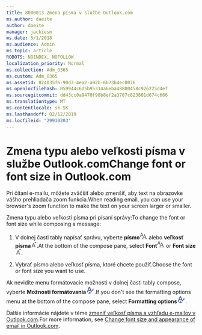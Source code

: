 ```yaml
---
title: 8000013 Zmena písma v službe Outlook.com
ms.author: daeite
author: daeite
manager: jackiesm
ms.date: 5/1/2018
ms.audience: Admin
ms.topic: article
ROBOTS: NOINDEX, NOFOLLOW
localization_priority: Normal
ms.collection: Adm_O365
ms.custom: Adm_O365
ms.assetid: 824035f6-90d3-4ea2-a92b-6b73b4ec0076
ms.openlocfilehash: 059944c6d5b95314a6eba48800458c926225d4ef
ms.sourcegitcommit: dd43cc0a9470f98b8ef2a3787c823801d674c666
ms.translationtype: MT
ms.contentlocale: sk-SK
ms.lasthandoff: 02/12/2019
ms.locfileid: "29910203"
---
```

# <a name="change-font-or-font-size-in-outlookcom"></a><span data-ttu-id="63a26-102">Zmena typu alebo veľkosti písma v službe Outlook.com</span><span class="sxs-lookup"><span data-stu-id="63a26-102">Change font or font size in Outlook.com</span></span>

<span data-ttu-id="63a26-103">Pri čítaní e-mailu, môžete zväčšiť alebo zmenšiť, aby text na obrazovke vášho prehliadača zoom funkcia.</span><span class="sxs-lookup"><span data-stu-id="63a26-103">When reading email, you can use your browser's zoom function to make the text on your screen larger or smaller.</span></span>
  
<span data-ttu-id="63a26-104">Zmena typu alebo veľkosti písma pri písaní správy:</span><span class="sxs-lookup"><span data-stu-id="63a26-104">To change the font or font size while composing a message:</span></span>
  
1. <span data-ttu-id="63a26-105">V dolnej časti tably napísať správu, vyberte **písmo**![písmo](media/6d9372e0-cde5-49fc-a457-aafb62255163.png) alebo **veľkosť písma**![písmo veľkosti ikon](media/9334f617-9593-4bd0-afb1-c53308ad7591.png).</span><span class="sxs-lookup"><span data-stu-id="63a26-105">At the bottom of the compose pane, select **Font**![Font](media/6d9372e0-cde5-49fc-a457-aafb62255163.png) or **Font size**![The Font size icon](media/9334f617-9593-4bd0-afb1-c53308ad7591.png).</span></span>
    
2. <span data-ttu-id="63a26-106">Vybrať písmo alebo veľkosť písma, ktoré chcete použiť.</span><span class="sxs-lookup"><span data-stu-id="63a26-106">Choose the font or font size you want to use.</span></span>
    
<span data-ttu-id="63a26-107">Ak nevidíte menu formátovacie možnosti v dolnej časti tably compose, vyberte **Možnosti formátovania**![formátovanie ikonu možnosti](media/13103798-e3ea-4069-a7a0-63f8903c8c3a.png).</span><span class="sxs-lookup"><span data-stu-id="63a26-107">If you don't see the formatting options menu at the bottom of the compose pane, select **Formatting options**![The Formatting options icon](media/13103798-e3ea-4069-a7a0-63f8903c8c3a.png).</span></span>
  
<span data-ttu-id="63a26-108">Ďalšie informácie nájdete v téme [zmeniť veľkosť písma a vzhľadu e-mailov v Outlook.com](https://go.microsoft.com/fwlink/p/?linkid=873130).</span><span class="sxs-lookup"><span data-stu-id="63a26-108">For more information, see [Change font size and appearance of email in Outlook.com](https://go.microsoft.com/fwlink/p/?linkid=873130).</span></span>
  

